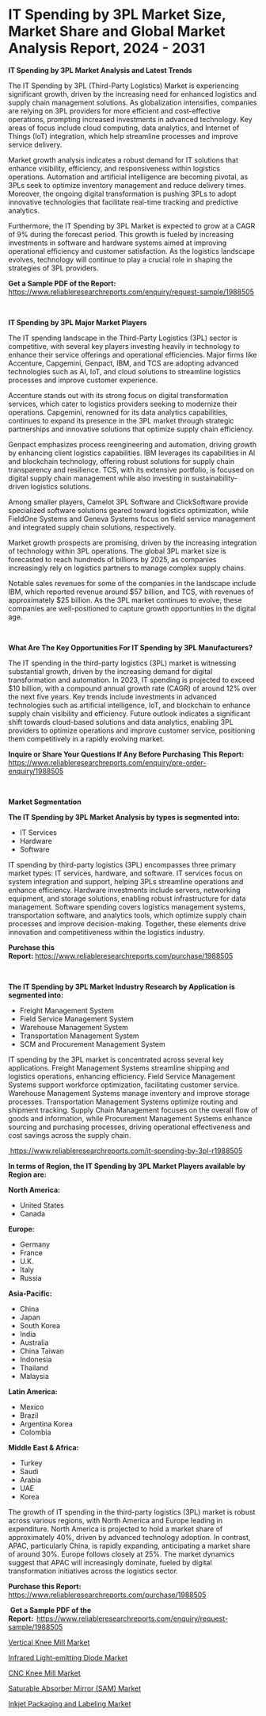 <p><h1>IT Spending by 3PL Market Size, Market Share and Global Market Analysis Report, 2024 - 2031</h1></p><p><strong>IT Spending by 3PL Market Analysis and Latest Trends</strong></p>
<p><p>The IT Spending by 3PL (Third-Party Logistics) Market is experiencing significant growth, driven by the increasing need for enhanced logistics and supply chain management solutions. As globalization intensifies, companies are relying on 3PL providers for more efficient and cost-effective operations, prompting increased investments in advanced technology. Key areas of focus include cloud computing, data analytics, and Internet of Things (IoT) integration, which help streamline processes and improve service delivery.</p><p>Market growth analysis indicates a robust demand for IT solutions that enhance visibility, efficiency, and responsiveness within logistics operations. Automation and artificial intelligence are becoming pivotal, as 3PLs seek to optimize inventory management and reduce delivery times. Moreover, the ongoing digital transformation is pushing 3PLs to adopt innovative technologies that facilitate real-time tracking and predictive analytics.</p><p>Furthermore, the IT Spending by 3PL Market is expected to grow at a CAGR of 9% during the forecast period. This growth is fueled by increasing investments in software and hardware systems aimed at improving operational efficiency and customer satisfaction. As the logistics landscape evolves, technology will continue to play a crucial role in shaping the strategies of 3PL providers.</p></p>
<p><strong>Get a Sample PDF of the Report:&nbsp;</strong> <a href="https://www.reliableresearchreports.com/enquiry/request-sample/1988505?utm_campaign=4&utm_medium=2&utm_source=Github&utm_content=ia&utm_term=25102024&utm_id=it-spending-by-3pl">https://www.reliableresearchreports.com/enquiry/request-sample/1988505</a></p>
<p>&nbsp;</p>
<p><strong>IT Spending by 3PL Major Market Players</strong></p>
<p><p>The IT spending landscape in the Third-Party Logistics (3PL) sector is competitive, with several key players investing heavily in technology to enhance their service offerings and operational efficiencies. Major firms like Accenture, Capgemini, Genpact, IBM, and TCS are adopting advanced technologies such as AI, IoT, and cloud solutions to streamline logistics processes and improve customer experience.</p><p>Accenture stands out with its strong focus on digital transformation services, which cater to logistics providers seeking to modernize their operations. Capgemini, renowned for its data analytics capabilities, continues to expand its presence in the 3PL market through strategic partnerships and innovative solutions that optimize supply chain efficiency.</p><p>Genpact emphasizes process reengineering and automation, driving growth by enhancing client logistics capabilities. IBM leverages its capabilities in AI and blockchain technology, offering robust solutions for supply chain transparency and resilience. TCS, with its extensive portfolio, is focused on digital supply chain management while also investing in sustainability-driven logistics solutions.</p><p>Among smaller players, Camelot 3PL Software and ClickSoftware provide specialized software solutions geared toward logistics optimization, while FieldOne Systems and Geneva Systems focus on field service management and integrated supply chain solutions, respectively.</p><p>Market growth prospects are promising, driven by the increasing integration of technology within 3PL operations. The global 3PL market size is forecasted to reach hundreds of billions by 2025, as companies increasingly rely on logistics partners to manage complex supply chains.</p><p>Notable sales revenues for some of the companies in the landscape include IBM, which reported revenue around $57 billion, and TCS, with revenues of approximately $25 billion. As the 3PL market continues to evolve, these companies are well-positioned to capture growth opportunities in the digital age.</p></p>
<p>&nbsp;</p>
<p><strong>What Are The Key Opportunities For IT Spending by 3PL Manufacturers?</strong></p>
<p><p>The IT spending in the third-party logistics (3PL) market is witnessing substantial growth, driven by the increasing demand for digital transformation and automation. In 2023, IT spending is projected to exceed $10 billion, with a compound annual growth rate (CAGR) of around 12% over the next five years. Key trends include investments in advanced technologies such as artificial intelligence, IoT, and blockchain to enhance supply chain visibility and efficiency. Future outlook indicates a significant shift towards cloud-based solutions and data analytics, enabling 3PL providers to optimize operations and improve customer service, positioning them competitively in a rapidly evolving market.</p></p>
<p><strong>Inquire or Share Your Questions If Any Before Purchasing This Report:</strong> <a href="https://www.reliableresearchreports.com/enquiry/pre-order-enquiry/1988505?utm_campaign=4&utm_medium=2&utm_source=Github&utm_content=ia&utm_term=25102024&utm_id=it-spending-by-3pl">https://www.reliableresearchreports.com/enquiry/pre-order-enquiry/1988505</a></p>
<p>&nbsp;</p>
<p><strong>Market Segmentation</strong></p>
<p><strong>The IT Spending by 3PL Market Analysis by types is segmented into:</strong></p>
<p><ul><li>IT Services</li><li>Hardware</li><li>Software</li></ul></p>
<p><p>IT spending by third-party logistics (3PL) encompasses three primary market types: IT services, hardware, and software. IT services focus on system integration and support, helping 3PLs streamline operations and enhance efficiency. Hardware investments include servers, networking equipment, and storage solutions, enabling robust infrastructure for data management. Software spending covers logistics management systems, transportation software, and analytics tools, which optimize supply chain processes and improve decision-making. Together, these elements drive innovation and competitiveness within the logistics industry.</p></p>
<p><strong>Purchase this Report:&nbsp;</strong><a href="https://www.reliableresearchreports.com/purchase/1988505?utm_campaign=4&utm_medium=2&utm_source=Github&utm_content=ia&utm_term=25102024&utm_id=it-spending-by-3pl">https://www.reliableresearchreports.com/purchase/1988505</a></p>
<p>&nbsp;</p>
<p><strong>The IT Spending by 3PL Market Industry Research by Application is segmented into:</strong></p>
<p><ul><li>Freight Management System</li><li>Field Service Management System</li><li>Warehouse Management System</li><li>Transportation Management System</li><li>SCM and Procurement Management System</li></ul></p>
<p><p>IT spending by the 3PL market is concentrated across several key applications. Freight Management Systems streamline shipping and logistics operations, enhancing efficiency. Field Service Management Systems support workforce optimization, facilitating customer service. Warehouse Management Systems manage inventory and improve storage processes. Transportation Management Systems optimize routing and shipment tracking. Supply Chain Management focuses on the overall flow of goods and information, while Procurement Management Systems enhance sourcing and purchasing processes, driving operational effectiveness and cost savings across the supply chain.</p></p>
<p><a href="https://www.reliableresearchreports.com/it-spending-by-3pl-r1988505?utm_campaign=4&utm_medium=2&utm_source=Github&utm_content=ia&utm_term=25102024&utm_id=it-spending-by-3pl">&nbsp;https://www.reliableresearchreports.com/it-spending-by-3pl-r1988505</a></p>
<p><strong>In terms of Region, the IT Spending by 3PL Market Players available by Region are:</strong></p>
<p>
    <p> <strong> North America: </strong>
        <ul>
            <li>United States</li>
            <li>Canada</li>
        </ul>
        </p> 
    <p> <strong> Europe: </strong>
        <ul>
            <li>Germany</li>
            <li>France</li>
            <li>U.K.</li>
            <li>Italy</li>
            <li>Russia</li>
        </ul>
        </p> 
    <p> <strong> Asia-Pacific: </strong>
        <ul>
            <li>China</li>
            <li>Japan</li>
            <li>South Korea</li>
            <li>India</li>
            <li>Australia</li>
            <li>China Taiwan</li>
            <li>Indonesia</li>
            <li>Thailand</li>
            <li>Malaysia</li>
        </ul>
        </p> 
    <p> <strong> Latin America: </strong>
        <ul>
            <li>Mexico</li>
            <li>Brazil</li>
            <li>Argentina Korea</li>
            <li>Colombia</li>
        </ul>
        </p> 
    <p> <strong> Middle East & Africa: </strong>
        <ul>
            <li>Turkey</li>
            <li>Saudi</li>
            <li>Arabia</li>
            <li>UAE</li>
            <li>Korea</li>
        </ul>
    </p>
    </p>
<p><p>The growth of IT spending in the third-party logistics (3PL) market is robust across various regions, with North America and Europe leading in expenditure. North America is projected to hold a market share of approximately 40%, driven by advanced technology adoption. In contrast, APAC, particularly China, is rapidly expanding, anticipating a market share of around 30%. Europe follows closely at 25%. The market dynamics suggest that APAC will increasingly dominate, fueled by digital transformation initiatives across the logistics sector.</p></p>
<p><strong>Purchase this Report: </strong><a href="https://www.reliableresearchreports.com/purchase/1988505?utm_campaign=4&utm_medium=2&utm_source=Github&utm_content=ia&utm_term=25102024&utm_id=it-spending-by-3pl">https://www.reliableresearchreports.com/purchase/1988505</a></p>
<p>&nbsp;<strong>Get a Sample PDF of the Report:&nbsp;&nbsp;</strong><a href="https://www.reliableresearchreports.com/enquiry/request-sample/1988505?utm_campaign=4&utm_medium=2&utm_source=Github&utm_content=ia&utm_term=25102024&utm_id=it-spending-by-3pl">https://www.reliableresearchreports.com/enquiry/request-sample/1988505</a></p>
<p><strong></strong></p>
<p><p><a href="https://issuu.com/reportprime-2/docs/vertical-knee-mill-market-size-2030_1239c9004f28de?utm_campaign=4&utm_medium=2&utm_source=Github&utm_content=ia&utm_term=25102024&utm_id=it-spending-by-3pl">Vertical Knee Mill Market</a></p><p><a href="https://github.com/kathiestrine5ty/Market-Research-Report-List-1/blob/main/infrared-light-emitting-diode-market.md?utm_campaign=4&utm_medium=2&utm_source=Github&utm_content=ia&utm_term=25102024&utm_id=it-spending-by-3pl">Infrared Light-emitting Diode Market</a></p><p><a href="https://issuu.com/reportprime-2/docs/cnc-knee-mill-market-size-2030.pptx_c17c3ab048f2a2?utm_campaign=4&utm_medium=2&utm_source=Github&utm_content=ia&utm_term=25102024&utm_id=it-spending-by-3pl">CNC Knee Mill Market</a></p><p><a href="https://www.linkedin.com/pulse/trends-global-saturable-absorber-mirror-sam-market-forecast-lwmkf?utm_campaign=4&utm_medium=2&utm_source=Github&utm_content=ia&utm_term=25102024&utm_id=it-spending-by-3pl">Saturable Absorber Mirror (SAM) Market</a></p><p><a href="https://github.com/alesiasc0na/Market-Research-Report-List-1/blob/main/inkjet-packaging-and-labeling-market.md?utm_campaign=4&utm_medium=2&utm_source=Github&utm_content=ia&utm_term=25102024&utm_id=it-spending-by-3pl">Inkjet Packaging and Labeling Market</a></p></p>